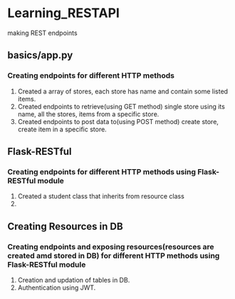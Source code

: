 # Learning_RESTAPI
making REST endpoints 

## basics/app.py
### Creating endpoints for different HTTP methods 
1. Created a array of stores, each store has name and contain some listed items.
2. Created endpoints to retrieve(using GET method) single store using its name, all the stores, items from a specific store.
3. Created endpoints to post data to(using POST method) create store, create item in a specific store.
## Flask-RESTful
### Creating endpoints for different HTTP methods using Flask-RESTful module
1. Created a student class that inherits from resource class
2.
## Creating Resources in DB
### Creating endpoints and exposing resources(resources are created amd stored in DB) for different HTTP methods using Flask-RESTful module
1. Creation and updation of tables in DB.
2. Authentication using JWT.